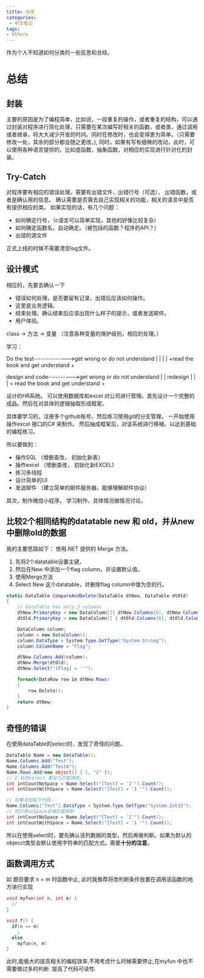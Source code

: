 ```yaml
---
title: 杂项
categories:
 - 中文笔记
tags:
- Others
---
```


作为个人不知道如何分类的一些反思和总结。

# 总结

## 封装

主要的原因是为了编程简单，比如说，一段重复的操作，或者重复的结构，可以通过封装对程序进行简化处理，只需要在某次编写好相关的函数，或者类，通过调用或者继承，将大大减少开发的时间。同时在修改时，也会变得更为简单。（只需要修改一处，其余的部分都会随之更改。), 同时。如果有写有细微的改动，此时，可以使用各种语言提供的，比如虚函数，抽象函数，对相应的实现进行针对化的封装。

## Try-Catch

对程序要有相应的错误处理。需要有出错文件，出错行号（可选）， 出错函数，或者是确认用的信息。
确认需要是否需去自己实现相关的功能，相关的语言中是否有提供相应的类。 如果实现的话，有几个问题：

* 如何确定行号，（c语言可以简单实现，其他的好像比较复杂）
* 如何确定函数名，自动确定。（被包括的函数？程序的API？）
* 出错的源文件

正式上线的时候不需要清空log文件。

## 设计模式

相应的，先要去确认一下

* 错误如何处理，是否要留有记录，出错后应该如何操作。
* 这里是业务逻辑。
* 结束处理。确认结束后应该出现什么样子的提示，或者发送邮件。
* 用户体验。

class ->  方法 -> 变量 （注意各种变量的保护级别，相应的处理。）

学习：

Do the test-------------->get wrong or do not understand
      |                                 |
      |                                 |
      +read the book and get understand +

design and code---------->get wrong or do not understand
      |                                  |
    redesign                             |
      |                                  |
      + read the book and get understand +

设计的HR系统。
可以使用数据库和excel 对公司进行管理。首先设计一个完整的成品。然后在对具体的逻辑抽取形成框架。

具体要学习的，注册多个github账号，然后练习使用git的分支管理。
一开始使用操作excel 接口的C# 来制作。
然后抽成框架后，对该系统进行移植。以达到基础的编程练习。

所以要做到：

* 操作SQL （增删查改， 初始化新表）
* 操作excel （增删查改， 初始化新EXCEL)
* 练习多线程
* 设计简单的UI
* 发送邮件 （建立简单的邮件服务器。能够理解邮件协议）

其次，制作微信小程序。
学习制作。具体情况做情况讨论。

## 比较2个相同结构的datatable new 和 old，并从new中删除old的数据

我的主要思路如下：
使用.NET 提供的 Merge 方法。

1. 先将2个datatable设置主键。
2. 然后在New 中添加一个flag column，并设置默认值。
3. 使用Merge方法
4. Select New 这个datatable，并删除flag column中值为空的行。

```csharp
static DataTable CompareAndDelete(DataTable dtNew, DataTable dtOld)
{
    // DataTable has only 2 columns
    dtNew.PrimaryKey = new DataColumn[]{ dtNew.Columns[0], dtNew.Columns[1]};
    dtOld.PrimaryKey = new DataColumn[] { dtOld.Columns[0], dtOld.Columns[1] };

    DataColumn column;
    column = new DataColumn();
    column.DataType = System.Type.GetType("System.String");
    column.ColumnName = "Flag";

    dtNew.Columns.Add(column);
    dtNew.Merge(dtOld);
    dtNew.Select("[Flag] = ''");

    foreach(DataRow row in dtNew.Rows)
    {
        row.Delete();
    }
    return dtNew;
}
```

## 奇怪的错误

在使用dataTable的select时，发现了奇怪的问题。

```csharp
DataTable Name = new DataTable();
Name.Columns.Add("Test");
Name.Columns.Add("TestA");
Name.Rows.Add(new object[] { 1, "2" });
// 2 处的select 都会为匹配得到。
int intCountNoSpace = Name.Select("[Test] = '1'").Count();
int intCountWithSpace = Name.Select("[Test] = '1 '").Count();

// 如果添加如下代码：
Name.Columns["Test"].DataType = System.Type.GetType("System.Int32");
// 则只有noSpace会被匹配得到
int intCountNoSpace = Name.Select("[Test] = '1'").Count();
int intCountWithSpace = Name.Select("[Test] = '1 '").Count();
```

所以在使用select时，要先确认该列数据的类型，然后再做判断。如果为默认的objecct类型会默认使用字符串的匹配方式。需要**十分的注意**。

## 函数调用方式

如 题目要求 n = m 时函数中止, 此时我推荐将改判断条件放置在调用该函数的地方进行实现

```c
void myfun(int n, int m) {
  //
}

void f() {
  if(n == m) 
    ;
  else
    myfun(n, m)
}
```
此时,能极大的提高相关的编程效率,不用考虑什么时候需要停止,在myfun 中也不需要做过多的判断. 提高了代码可读性.


